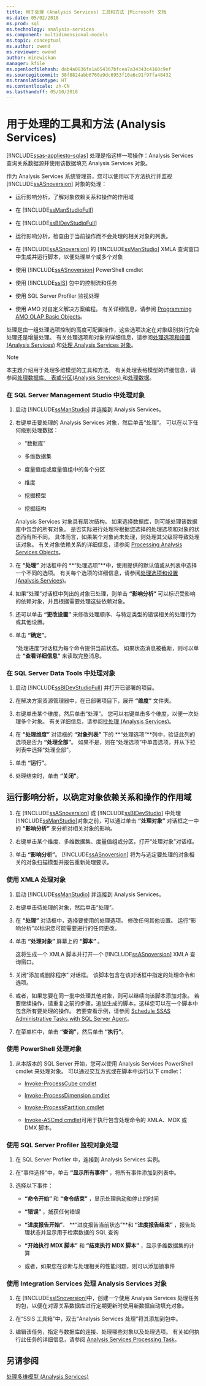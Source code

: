 ```yaml
---
title: 用于处理 (Analysis Services) 工具和方法 |Microsoft 文档
ms.date: 05/02/2018
ms.prod: sql
ms.technology: analysis-services
ms.component: multidimensional-models
ms.topic: conceptual
ms.author: owend
ms.reviewer: owend
author: minewiskan
manager: kfile
ms.openlocfilehash: dab4a0836fa1a654367bfcea7a34343c4160c9ef
ms.sourcegitcommit: 38f8824abb6760a9dc6953f10a6c91f97fa48432
ms.translationtype: HT
ms.contentlocale: zh-CN
ms.lasthandoff: 05/10/2018
---
```

# <a name="tools-and-approaches-for-processing-analysis-services"></a>用于处理的工具和方法 (Analysis Services)
[!INCLUDE[ssas-appliesto-sqlas](../../includes/ssas-appliesto-sqlas.md)]
  处理是指这样一项操作：Analysis Services 查询关系数据源并使用该数据填充 Analysis Services 对象。  
  
 作为 Analysis Services 系统管理员，您可以使用以下方法执行并监视 [!INCLUDE[ssASnoversion](../../includes/ssasnoversion-md.md)] 对象的处理：  
  
-   运行影响分析，了解对象依赖关系和操作的作用域  
  
-   在 [!INCLUDE[ssManStudioFull](../../includes/ssmanstudiofull-md.md)]  
  
-   在 [!INCLUDE[ssBIDevStudioFull](../../includes/ssbidevstudiofull-md.md)]  
  
-   运行影响分析，检查由于当前操作而不会处理的相关对象的列表。  
  
-   在 [!INCLUDE[ssASnoversion](../../includes/ssasnoversion-md.md)] 的 [!INCLUDE[ssManStudio](../../includes/ssmanstudio-md.md)] XMLA 查询窗口中生成并运行脚本，以便处理单个或多个对象  
  
-   使用 [!INCLUDE[ssASnoversion](../../includes/ssasnoversion-md.md)] PowerShell cmdlet  
  
-   使用 [!INCLUDE[ssIS](../../includes/ssis-md.md)] 包中的控制流和任务  
  
-   使用 SQL Server Profiler 监视处理  
  
-   使用 AMO 对自定义解决方案编程。 有关详细信息，请参阅 [Programming AMO OLAP Basic Objects](../../analysis-services/multidimensional-models/analysis-management-objects/programming-amo-olap-basic-objects.md)。  
  
 处理是由一组处理选项控制的高度可配置操作，这些选项决定在对象级别执行完全处理还是增量处理。 有关处理选项和对象的详细信息，请参阅[处理选项和设置 (Analysis Services)](../../analysis-services/multidimensional-models/processing-options-and-settings-analysis-services.md) 和[处理 Analysis Services 对象](../../analysis-services/multidimensional-models/processing-analysis-services-objects.md)。  
  
> [!NOTE]  
>  本主题介绍用于处理多维模型的工具和方法。 有关处理表格模型的详细信息，请参阅[处理数据库、 表或分区&#40;Analysis Services&#41; ](../../analysis-services/tabular-models/process-database-table-or-partition-analysis-services.md)和[处理数据](../../analysis-services/tabular-models/process-data-ssas-tabular.md)。  
  
### <a name="processing-objects-in-sql-server-management-studio"></a>在 SQL Server Management Studio 中处理对象  
  
1.  启动 [!INCLUDE[ssManStudio](../../includes/ssmanstudio-md.md)] 并连接到 Analysis Services。  
  
2.  右键单击要处理的 Analysis Services 对象，然后单击“处理”。 可以在以下任何级别处理数据：  
  
    -   “数据库”  
  
    -   多维数据集  
  
    -   度量值组或度量值组中的各个分区  
  
    -   维度  
  
    -   挖掘模型  
  
    -   挖掘结构  
  
     Analysis Services 对象具有层次结构。 如果选择数据库，则可能处理该数据库中包含的所有对象。 是否实际进行处理将根据您选择的处理选项和对象的状态而有所不同。 具体而言，如果某个对象尚未处理，则处理其父级将导致处理该对象。 有关对象依赖关系的详细信息，请参阅 [Processing Analysis Services Objects](../../analysis-services/multidimensional-models/processing-analysis-services-objects.md)。  
  
3.  在 **“处理”** 对话框中的 **“处理选项”**中，使用提供的默认值或从列表中选择一个不同的选项。 有关每个选项的详细信息，请参阅[处理选项和设置 (Analysis Services)](../../analysis-services/multidimensional-models/processing-options-and-settings-analysis-services.md)。  
  
4.  如果“处理”对话框中列出的对象已处理，则单击 **“影响分析”** 可以标识受影响的依赖对象，并且根据需要处理这些依赖对象。  
  
5.  还可以单击 **“更改设置”** 来修改处理顺序、与特定类型的错误相关的处理行为或其他设置。  
  
6.  单击 **“确定”**。  
  
     “处理进度”对话框为每个命令提供当前状态。 如果状态消息被截断，则可以单击 **“查看详细信息”** 来读取完整消息。  
  
### <a name="processing-objects-in-sql-server-data-tools"></a>在 SQL Server Data Tools 中处理对象  
  
1.  启动 [!INCLUDE[ssBIDevStudioFull](../../includes/ssbidevstudiofull-md.md)] 并打开已部署的项目。  
  
2.  在解决方案资源管理器中，在已部署项目下，展开 **“维度”** 文件夹。  
  
3.  右键单击某个维度，然后单击“处理”。 您可以右键单击多个维度，以便一次处理多个对象。 有关详细信息，请参阅[批处理 (Analysis Services)](../../analysis-services/multidimensional-models/batch-processing-analysis-services.md)。  
  
4.  在 **“处理维度”** 对话框的 **“对象列表”** 下的 **“处理选项”**列中，验证此列的选项是否为 **“处理全部”**。 如果不是，则在“处理选项”中单击选项，并从下拉列表中选择“处理全部”。  
  
5.  单击 **“运行”**。  
  
6.  处理结束时，单击 **“关闭”**。  
  
##  <a name="bkmk_impactanalysis"></a> 运行影响分析，以确定对象依赖关系和操作的作用域  
  
1.  在 [!INCLUDE[ssASnoversion](../../includes/ssasnoversion-md.md)] 或 [!INCLUDE[ssBIDevStudio](../../includes/ssbidevstudio-md.md)] 中处理 [!INCLUDE[ssManStudio](../../includes/ssmanstudio-md.md)]对象之前，可以通过单击 **“处理对象”** 对话框之一中的 **“影响分析”** 来分析对相关对象的影响。  
  
2.  右键单击某个维度、多维数据集、度量值组或分区，打开“处理对象”对话框。  
  
3.  单击 **“影响分析”**。 [!INCLUDE[ssASnoversion](../../includes/ssasnoversion-md.md)] 将为与选定要处理的对象相关的对象扫描模型并报告重新处理要求。  
  
### <a name="processing-objects-using-xmla"></a>使用 XMLA 处理对象  
  
1.  启动 [!INCLUDE[ssManStudio](../../includes/ssmanstudio-md.md)] 并连接到 Analysis Services。  
  
2.  右键单击待处理的对象，然后单击“处理”。  
  
3.  在 **“处理”** 对话框中，选择要使用的处理选项。 修改任何其他设置。 运行“影响分析”以标识您可能需要进行的任何更改。  
  
4.  单击 **“处理对象”** 屏幕上的 **“脚本”** 。  
  
     这将生成一个 XMLA 脚本并打开一个 [!INCLUDE[ssASnoversion](../../includes/ssasnoversion-md.md)] XMLA 查询窗口。  
  
5.  关闭“添加或删除程序” 对话框。 该脚本包含在该对话框中指定的处理命令和选项。  
  
6.  或者，如果您要在同一批中处理其他对象，则可以继续向该脚本添加对象。 若要继续操作，请重复之前的步骤，追加生成的脚本，这样您可以在一个脚本中包含所有要处理的操作。 若要查看示例，请参阅 [Schedule SSAS Administrative Tasks with SQL Server Agent](../../analysis-services/instances/schedule-ssas-administrative-tasks-with-sql-server-agent.md)。  
  
7.  在菜单栏中，单击 **“查询”**，然后单击 **“执行”**。  
  
### <a name="processing-objects-using-powershell"></a>使用 PowerShell 处理对象  
  
1.  从本版本的 SQL Server 开始，您可以使用 Analysis Services PowerShell cmdlet 来处理对象。 可以通过交互方式或在脚本中运行以下 cmdlet：  
  
    -   [Invoke-ProcessCube cmdlet](../../analysis-services/powershell/invoke-processcube-cmdlet.md)  
  
    -   [Invoke-ProcessDimension cmdlet](../../analysis-services/powershell/invoke-processdimension-cmdlet.md)  
  
    -   [Invoke-ProcessPartition cmdlet](../../analysis-services/powershell/invoke-processpartition-cmdlet.md)  
  
    -   [Invoke-ASCmd cmdlet](../../analysis-services/powershell/invoke-ascmd-cmdlet.md)可用于执行包含处理命令的 XMLA、MDX 或 DMX 脚本。  
  
### <a name="monitoring-object-processing-using-sql-server-profiler"></a>使用 SQL Server Profiler 监视对象处理  
  
1.  在 SQL Server Profiler 中，连接到 Analysis Services 实例。  
  
2.  在“事件选择”中，单击 **“显示所有事件”** ，将所有事件添加到列表中。  
  
3.  选择以下事件：  
  
    -   **“命令开始”** 和 **“命令结束”** ，显示处理启动和停止的时间  
  
    -   **“错误”** ，捕获任何错误  
  
    -   **“进度报告开始”**、 **“进度报告当前状态”**和 **“进度报告结束”** ，报告处理状态并显示用于检索数据的 SQL 查询  
  
    -   **“开始执行 MDX 脚本”** 和 **“结束执行 MDX 脚本”** ，显示多维数据集的计算  
  
    -   或者，如果您在诊断与处理相关的性能问题，则可以添加锁事件  
  
### <a name="process-analysis-services-objects-using-integration-services"></a>使用 Integration Services 处理 Analysis Services 对象  
  
1.  在 [!INCLUDE[ssISnoversion](../../includes/ssisnoversion-md.md)]中，创建一个使用 Analysis Services 处理任务的包，以便在对源关系数据库进行定期更新时使用新数据自动填充对象。  
  
2.  在“SSIS 工具箱”中，双击“Analysis Services 处理”将其添加到包中。  
  
3.  编辑该任务，指定与数据库的连接、处理哪些对象以及处理选项。 有关如何执行此任务的详细信息，请参阅 [Analysis Services Processing Task](../../integration-services/control-flow/analysis-services-processing-task.md)。  
  
## <a name="see-also"></a>另请参阅  
 [处理多维模型 (Analysis Services)](../../analysis-services/multidimensional-models/processing-a-multidimensional-model-analysis-services.md)  
  
  
